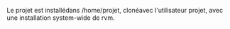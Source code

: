 Le projet est installédans /home/projet, clonéavec l'utilisateur projet, avec une installation system-wide de rvm.
